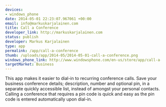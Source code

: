 ```yaml
--- 
devices: 
- windows_phone
date: 2014-05-01 22:23:07.967061 +00:00
email: info@markuskarjalainen.com
title: Call a Conference
developer_link: http://markuskarjalainen.com
status: publish
developer: Markus Karjalainen
type: app
permalink: /app/call-a-conference
thumb: /uploads/app/2014-05/2014-05-01-call-a-conference.png
windows_phone_link: http://www.windowsphone.com/en-us/store/app/call-a-conference/5611244a-acde-41c7-884f-edec7fd2eb2f
targetMarket: Business
---
```


This app makes it easier to dial-in to recurring conference calls. Save your business conference details; description, number and optional pin, in a separate quickly accessible list, instead of amongst your personal contacts. Calling a conference that requires a pin code is quick and easy as the pin code is entered automatically upon dial-in.
